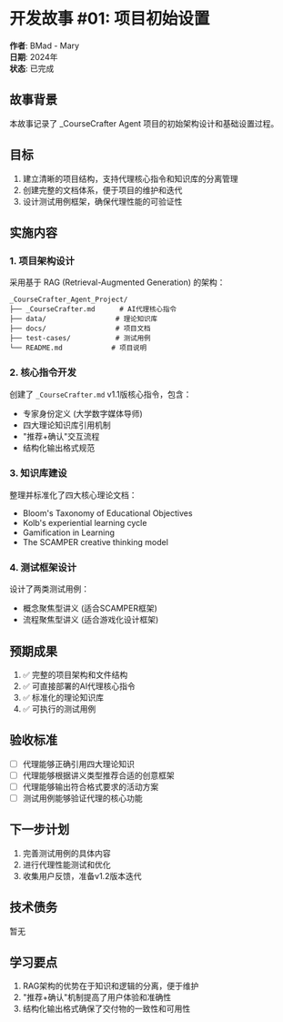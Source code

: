 # 开发故事 #01: 项目初始设置

**作者**: BMad - Mary  
**日期**: 2024年  
**状态**: 已完成

## 故事背景

本故事记录了 _CourseCrafter Agent 项目的初始架构设计和基础设置过程。

## 目标

1. 建立清晰的项目结构，支持代理核心指令和知识库的分离管理
2. 创建完整的文档体系，便于项目的维护和迭代
3. 设计测试用例框架，确保代理性能的可验证性

## 实施内容

### 1. 项目架构设计

采用基于 RAG (Retrieval-Augmented Generation) 的架构：

```
_CourseCrafter_Agent_Project/
├── _CourseCrafter.md      # AI代理核心指令
├── data/                 # 理论知识库
├── docs/                 # 项目文档
├── test-cases/           # 测试用例
└── README.md            # 项目说明
```

### 2. 核心指令开发

创建了 `_CourseCrafter.md` v1.1版核心指令，包含：
- 专家身份定义 (大学数字媒体导师)
- 四大理论知识库引用机制
- "推荐+确认"交互流程
- 结构化输出格式规范

### 3. 知识库建设

整理并标准化了四大核心理论文档：
- Bloom's Taxonomy of Educational Objectives
- Kolb's experiential learning cycle
- Gamification in Learning
- The SCAMPER creative thinking model

### 4. 测试框架设计

设计了两类测试用例：
- 概念聚焦型讲义 (适合SCAMPER框架)
- 流程聚焦型讲义 (适合游戏化设计框架)

## 预期成果

1. ✅ 完整的项目架构和文件结构
2. ✅ 可直接部署的AI代理核心指令
3. ✅ 标准化的理论知识库
4. ✅ 可执行的测试用例

## 验收标准

- [ ] 代理能够正确引用四大理论知识
- [ ] 代理能够根据讲义类型推荐合适的创意框架
- [ ] 代理能够输出符合格式要求的活动方案
- [ ] 测试用例能够验证代理的核心功能

## 下一步计划

1. 完善测试用例的具体内容
2. 进行代理性能测试和优化
3. 收集用户反馈，准备v1.2版本迭代

## 技术债务

暂无

## 学习要点

1. RAG架构的优势在于知识和逻辑的分离，便于维护
2. "推荐+确认"机制提高了用户体验和准确性
3. 结构化输出格式确保了交付物的一致性和可用性
